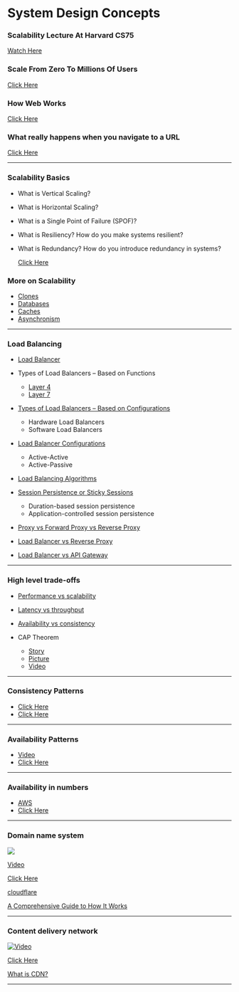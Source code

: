 # System Design Concepts


### Scalability Lecture At Harvard CS75

[Watch Here](https://www.youtube.com/watch?v=-W9F__D3oY4)

### Scale From Zero To Millions Of Users

[Click Here](https://bytebytego.com/courses/system-design-interview/scale-from-zero-to-millions-of-users)


### How Web Works

[Click Here](https://github.com/vasanthk/how-web-works)

### What really happens when you navigate to a URL

[Click Here](https://igoro.com/archive/what-really-happens-when-you-navigate-to-a-url/)

---

### Scalability Basics

* What is Vertical Scaling?
* What is Horizontal Scaling?
* What is a Single Point of Failure (SPOF)?
* What is Resiliency? How do you make systems resilient?
* What is Redundancy? How do you introduce redundancy in systems?

    [Click Here](https://systemdesignprep.com/scalability)

### More on Scalability

* [Clones](https://web.archive.org/web/20220530193911/https://www.lecloud.net/post/7295452622/scalability-for-dummies-part-1-clones)
* [Databases](https://web.archive.org/web/20220602114024/https://www.lecloud.net/post/7994751381/scalability-for-dummies-part-2-database)
* [Caches](https://web.archive.org/web/20220308125625/https://www.lecloud.net/post/9246290032/scalability-for-dummies-part-3-cache)
* [Asynchronism](https://web.archive.org/web/20220617032344/https://www.lecloud.net/post/9699762917/scalability-for-dummies-part-4-asynchronism)

---

### Load Balancing

* [Load Balancer](https://github.com/donnemartin/system-design-primer#load-balancer)

* Types of Load Balancers – Based on Functions
    * [Layer 4](https://www.nginx.com/resources/glossary/layer-4-load-balancing/)
    * [Layer 7](https://www.nginx.com/resources/glossary/layer-7-load-balancing/) 

* [Types of Load Balancers – Based on Configurations](https://www.appviewx.com/education-center/load-balancer-and-types/#types-of-load-balancers-based-on-configuration)
    * Hardware Load Balancers
    * Software Load Balancers

* [Load Balancer Configurations](https://kemptechnologies.com/white-papers/unfog-confusion-active-passive-activeactive-load-balancing)
    * Active-Active
    * Active-Passive

* [Load Balancing Algorithms](https://www.appviewx.com/education-center/load-balancer-and-types/#load-balancing-methods)

* [Session Persistence or Sticky Sessions](https://www.imperva.com/learn/availability/sticky-session-persistence-and-cookies/)
    * Duration-based session persistence
    * Application-controlled session persistence

* [Proxy vs Forward Proxy vs Reverse Proxy](https://www.youtube.com/watch?v=MiqrArNSxSM)

* [Load Balancer vs Reverse Proxy](https://www.nginx.com/resources/glossary/reverse-proxy-vs-load-balancer/)

* [Load Balancer vs API Gateway](https://blog.hubspot.com/website/api-gateway-vs-load-balancer)

---

### High level trade-offs

* [Performance vs scalability](https://github.com/donnemartin/system-design-primer#performance-vs-scalability)

* [Latency vs throughput](https://github.com/donnemartin/system-design-primer#latency-vs-throughput)

* [Availability vs consistency](https://github.com/donnemartin/system-design-primer#availability-vs-consistency)

* CAP Theorem
    * [Story](http://ksat.me/a-plain-english-introduction-to-cap-theorem)
    * [Picture](https://mwhittaker.github.io/blog/an_illustrated_proof_of_the_cap_theorem/)
    * [Video](https://www.youtube.com/watch?v=k-Yaq8AHlFA)

---

### Consistency Patterns

* [Click Here](https://systemdesign.one/consistency-patterns/)
* [Click Here](https://github.com/donnemartin/system-design-primer#consistency-patterns)

---

### Availability Patterns

* [Video](https://www.youtube.com/watch?v=WC7kpQPGPp8)
* [Click Here](https://github.com/donnemartin/system-design-primer#availability-patterns)

---

### Availability in numbers

* [AWS](https://docs.aws.amazon.com/wellarchitected/latest/reliability-pillar/availability.html)
* [Click Here](https://github.com/donnemartin/system-design-primer#availability-in-numbers)

---

### Domain name system

<img src="https://d1.awsstatic.com/Route53/how-route-53-routes-traffic.8d313c7da075c3c7303aaef32e89b5d0b7885e7c.png" height="auto" width="auto" >

[Video](https://www.youtube.com/watch?v=9f1AW2it2WY)

[Click Here](https://github.com/donnemartin/system-design-primer#domain-name-system)

[cloudflare](https://www.cloudflare.com/learning/dns/what-is-dns/)

[A Comprehensive Guide to How It Works](https://www.hostinger.in/tutorials/what-is-dns)

---

### Content delivery network

[![Video](https://i.ytimg.com/vi/RI9np1LWzqw/hq720.jpg?sqp=-oaymwEcCNAFEJQDSFXyq4qpAw4IARUAAIhCGAFwAcABBg==&rs=AOn4CLDr9Vo57Fq0xfmAAeUdbXjglfQScA)](https://www.youtube.com/watch?v=RI9np1LWzqw)

[Click Here](https://github.com/donnemartin/system-design-primer#content-delivery-network)

[What is CDN?](https://aws.amazon.com/what-is/cdn/)

---
